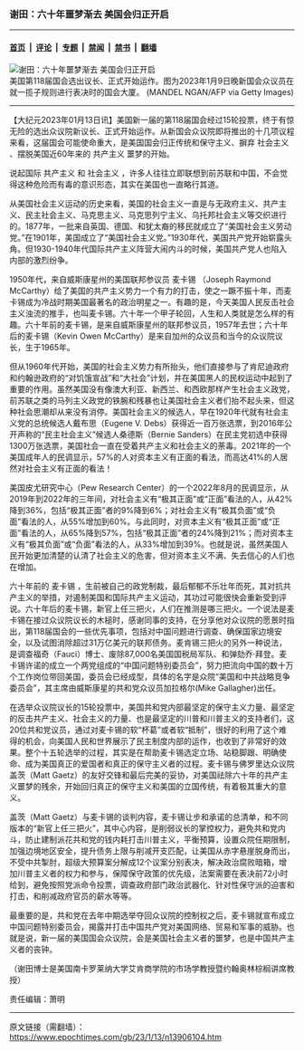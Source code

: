 ### 谢田：六十年噩梦渐去 美国会归正开启

---

#### [首页](../../../..?n13906104) &nbsp;|&nbsp; [评论](../../../../../epoch-comment?n13906104) &nbsp;|&nbsp; [专题](../../../../../epoch-special?n13906104) &nbsp;|&nbsp; [禁闻](../../../../../epoch-news?n13906104) &nbsp;|&nbsp; [禁书](../../../../../books?n13906104) &nbsp;|&nbsp; [翻墙](https://github.com/gfw-breaker/nogfw/blob/master/README.md?n13906104)


<div><img alt="谢田：六十年噩梦渐去 美国会归正开启" class="attachment-djy_600_400 size-djy_600_400 wp-post-image" src="https://i.epochtimes.com/assets/uploads/2023/01/id13906156-US-Congress-GettyImages-1246118355-1-600x400.jpg"/>
<div class="caption">
 美国第118届国会选出议长、正式开始运作。图为2023年1月9日晚新国会众议员在就一揽子规则进行表决时的国会大厦。 (MANDEL NGAN/AFP via Getty Images)
</div></div><hr/><div class="post_content" id="artbody" itemprop="articleBody">
 <!-- article content begin -->
 <p>
  【大纪元2023年01月13日讯】美国新一届的第118届国会经过15轮投票，终于有惊无险的选出众议院新议长、正式开始运作。从新国会众议院即将推出的十几项议程来看，这届国会可能使命重大，是美国国会归正传统和保守主义、摒弃
  <ok href="https://www.epochtimes.com/gb/tag/%E7%A4%BE%E4%BC%9A%E4%B8%BB%E4%B9%89.html">
   社会主义
  </ok>
  、摆脱美国近60年来的
  <ok href="https://www.epochtimes.com/gb/tag/%E5%85%B1%E4%BA%A7%E4%B8%BB%E4%B9%89.html">
   共产主义
  </ok>
  噩梦的开始。
 </p>
 <p>
  说起国际
  <ok href="https://www.epochtimes.com/gb/tag/%E5%85%B1%E4%BA%A7%E4%B8%BB%E4%B9%89.html">
   共产主义
  </ok>
  和
  <ok href="https://www.epochtimes.com/gb/tag/%E7%A4%BE%E4%BC%9A%E4%B8%BB%E4%B9%89.html">
   社会主义
  </ok>
  ，许多人往往立即联想到前苏联和中国，不会觉得这种危险而有毒的意识形态，其实在美国也一直略行其道。
 </p>
 <p>
  从美国社会主义运动的历史来看，美国的社会主义一直是与无政府主义、共产主义、民主社会主义、马克思主义、马克思列宁主义、乌托邦社会主义等交织进行的。1877年，一批来自英国、德国、和犹太裔的移民就成立了“美国社会主义劳动党。”在1901年，美国成立了“美国社会主义党。”1930年代，美国共产党开始崭露头角。但1930-1940年代国际共产主义阵营大闹内斗的时候，美国共产党人也陷入内部的激烈纷争。
 </p>
 <p>
  1950年代，来自威斯康星州的美国联邦参议员
  <ok href="https://www.epochtimes.com/gb/tag/%E9%BA%A6%E5%8D%A1%E9%94%A1.html">
   麦卡锡
  </ok>
  （Joseph Raymond McCarthy）给了美国的共产主义势力一个有力的打击，使之一蹶不振十年，而麦卡锡成为冷战时期美国最著名的政治明星之一。有趣的是，今天美国人民反击社会主义浊流的推手，也叫麦卡锡。六十年一个甲子轮回，人生和人类就是怎么样的有趣。六十年前的麦卡锡，是来自威斯康星州的联邦参议员，1957年去世；六十年后的麦卡锡（Kevin Owen McCarthy）是来自加州的众议员和当今的众议院议长，生于1965年。
 </p>
 <p>
  但从1960年代开始，美国的社会主义势力有所抬头，他们直接参与了肯尼迪政府和约翰逊政府的“对饥饿宣战”和“大社会”计划，并在美国黑人的民权运动中起到了重要的作用。虽然美国没有像澳大利亚、新西兰、和西欧那样产生社会主义政党，前苏联之类的马列主义政党的铁腕和残暴也让美国社会主义者们抬不起头来，但这种社会思潮却从来没有消停。美国社会主义的候选人，早在1920年代就有社会主义党的总统候选人戴布思（Eugene V. Debs）获得近一百万张选票，到2016年公开声称的“民主社会主义”候选人桑德斯（Bernie Sanders）在民主党初选中获得1300万张选票，美国社会一直在受着共产主义和社会主义的荼毒。2021年的一个美国成年人的民调显示，57%的人对资本主义有正面的看法，而高达41%的人居然对社会主义有正面的看法！
 </p>
 <p>
  美国皮尤研究中心（Pew Research Center）的一个2022年8月的民调显示，从2019年到2022年的三年间，对社会主义有“极其正面”或“正面”看法的人，从42%降到36%，包括“极其正面”者的9%降到6%；对社会主义有“极其负面”或“负面”看法的人，从55%增加到60%。与此同时，对资本主义有“极其正面”或“正面”看法的人，从65%降到57%，包括“极其正面”者的24%降到21%；而对资本主义有“极其负面”或“负面”看法的人，从33%增加到39%。也就是说，虽然美国人民开始更加清楚的认清了社会主义的危害，但对资本主义不满、失去信心的人们也在增加。
 </p>
 <p>
  六十年前的
  <ok href="https://www.epochtimes.com/gb/tag/%E9%BA%A6%E5%8D%A1%E9%94%A1.html">
   麦卡锡
  </ok>
  ，生前被自己的政党制裁，最后郁郁不乐壮年而死，其对抗共产主义的举措，对遏制美国和国际共产主义运动，其功过可能很快会重新受到评说。六十年后的麦卡锡，新官上任三把火，人们在推测是哪三把火。一个说法是麦卡锡在接过众议院议长的木槌时，感谢同事的支持，在分享他对众议院的愿景时指出，第118届国会的一些优先事项，包括对中国问题进行调查、确保国家边境安全，以及试图消除超过31万亿美元的联邦债务。麦肯锡三把火的另外一种说法，是调查福奇（Fauci）博士、废除87,000名美国国税局军队、和弹劾乔·拜登。麦卡锡许诺的成立一个两党组成的“中国问题特别委员会”，努力把流向中国的数十万个工作岗位带回美国，委员会已经成型，具体的名字是众院“美国和中共战略竞争委员会”，其主席由威斯康星的共和党众议员加拉格尔(Mike Gallagher)出任。
 </p>
 <p>
  在选举众议院议长的15轮投票中，美国共和党内部最坚定的保守主义力量、最坚定的反击共产主义、社会主义的力量、也是最坚定的川普和川普主义的支持者们，这20位共和党议员，通过对麦卡锡的软“杯葛”或者软“抵制”，很好的利用了这个难得的机会，向美国人民和世界展示了民主制度内部的运作，也收到了非常好的效果。整个十五轮选举的过程，其实是在帮助麦卡锡选定立场、站稳脚跟、明确使命、成为美国真正的爱国者和真正的保守主义者的过程。麦卡锡与佛罗里达众议院盖茨（Matt Gaetz）的友好交锋和最后完美的妥协，对美国祛除六十年的共产主义噩梦的残余，开始回归真正的保守主义和美国的立国传统，有着极其重大的意义。
 </p>
 <p>
  盖茨（Matt Gaetz）与麦卡锡的谈判内容，麦卡锡让步和承诺的总清单，和不同版本的“新官上任三把火”，其中心内容，是削弱议长的掌控权力，避免共和党内斗，防止建制派花共和党的钱内耗打击川普主义，平衡预算，设置众院任期限制，加强边境地区安全，提升债务上限与削减开支匹配，让美国从赤字悬崖脱身而出，不受中共掣肘，超级大预算案分解成12个议案分别表决，解决政治腐败暗箱，增加川普主义者的权力和参与，保障保守政策的优先级，法案需要在表决前72小时给到，避免按照党派命令投票，调查政府部门政治武器化、针对性保守派的迫害和打击，和削减政府官员的薪水等等。
 </p>
 <p>
  最重要的是，共和党在去年中期选举夺回众议院的控制权之后，麦卡锡就宣布成立中国问题特别委员会，揭露并打击中国共产党对美国网络、贸易和军事的威胁。也就是说，新一届的美国国会众议院，会是美国社会主义者的噩梦，也是中国共产主义者的丧钟。
 </p>
 <p>
  （谢田博士是美国南卡罗莱纳大学艾肯商学院的市场学教授暨约翰奥林棕榈讲席教授）
 </p>
 <p>
  责任编辑：萧明
 </p>
 <!-- article content end -->
 <div id="below_article_ad">
 </div>
</div>


---

原文链接（需翻墙）：https://www.epochtimes.com/gb/23/1/13/n13906104.htm